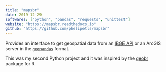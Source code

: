 ```yaml
---
title: "mapsbr"
date: 2019-12-29
softwares: ["python", "pandas", "requests", "unittest"]
website: "https://mapsbr.readthedocs.io"
github: "https://github.com/phelipetls/mapsbr"
---
```


Provides an interface to get geospatial data from an [IBGE
API](https://servicodados.ibge.gov.br/api/docs/malhas?versao=2) or an ArcGIS
server in the [`geopandas`](https://geopandas.org/) format.

This was my second Python project and it was inspired by the
[geobr](https://github.com/ipeaGIT/geobr) package for R.
